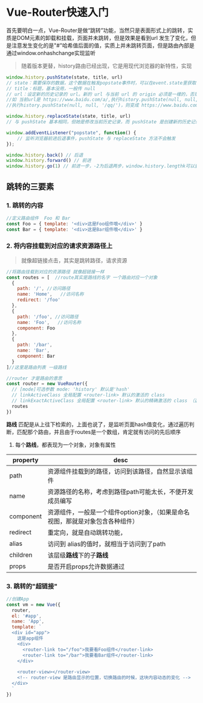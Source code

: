 # Vue-Router快速入门
首先要明白一点，Vue-Router是做“跳转”功能，当然只是表面形式上的跳转，实质是DOM元素的卸载和挂载，页面并未跳转，但是效果是看到url
发生了变化，但是注意发生变化的是"#"哈希值后面的值，实质上并未跳转页面，但是路由內部是通过window.onhashchange实现监听

> 随着版本更替，history路由已经出现，它是用现代浏览器的新特性，实现
```javascript
window.history.pushState(state, title, url) 
// state：需要保存的数据，这个数据在触发popstate事件时，可以在event.state里获取
// title：标题，基本没用，一般传 null
// url：设定新的历史记录的 url。新的 url 与当前 url 的 origin 必须是一樣的，否则会抛出错误。url可以是绝对路径，也可以是相对路径。
//如 当前url是 https://www.baidu.com/a/,执行history.pushState(null, null, './qq/')，则变成 https://www.baidu.com/a/qq/，
//执行history.pushState(null, null, '/qq/')，则变成 https://www.baidu.com/qq/

window.history.replaceState(state, title, url)
// 与 pushState 基本相同，但她是修改当前历史记录，而 pushState 是创建新的历史记录

window.addEventListener("popstate", function() {
	// 监听浏览器前进后退事件，pushState 与 replaceState 方法不会触发				
});

window.history.back() // 后退
window.history.forward() // 前进
window.history.go(1) // 前进一步，-2为后退两步，window.history.lengthk可以查看当前历史堆栈中页面的数量
```

## 跳转的三要素

### 1. 跳转的内容
```javascript
//定义路由组件  Foo 和 Bar
const Foo = { template: '<div>这是Foo组件哦</div>' }
const Bar = { template: '<div>这是Bar组件哦</div>' }
```

### 2. 将内容挂载到对应的请求资源路径上
> 就像超链接点击，其实是跳转路径，请求资源
```javascript
//将路由挂载到对应的资源路径 就像超链接一样
const routes = [  //route其实是路线的名字 一个路由对应一个对象
  {
    path: '/', //访问路径
    name: 'Home',   //访问名称
    redirect: '/foo'
  },
  {
    path: '/foo', //访问路径
    name: 'Foo',   //访问名称
    component: Foo
  },
  {
    path: '/bar',
    name: 'Bar',
    component: Bar
  }
]//这里是路由列表 一级路线

//router 才是路由的意思
const router = new VueRouter({
  // [mode]可选参数 mode: 'history' 默认是'hash'
  // linkActiveClass 全局配置 <router-link> 默认的激活的 class
  // linkExactActiveClass 全局配置 <router-link> 默认的精确激活的 class （这条等学完子路由就知道）
  routes
})
```
**路线** 匹配是从上往下检索的，上面也说了，是监听页面hash值变化，通过遍历判断，匹配那个路由，并且由于routes是一个数组，肯定就有访问的先后顺序    

1. 每个**路线**，都表现为一个对象，对象有属性   
 
  property | desc   
  --- | ---
  path | 资源组件挂载到的路径，访问到该路径，自然显示该组件
  name | 资源路径的名称，考虑到路径path可能太长，不便开发成员编写
  component | 资源组件，一般是一个组件option对象，（如果是命名视图，那就是对象包含各种组件）    
  redirect | 重定向，就是自动跳转功能，
  alias | 访问到 alias的值时，就相当于访问到了path
  children | 该层级**路线**下的子**路线**
  props | 是否开启props允许数据通过

### 3. 跳转的"超链接"
```javascript
//创建App
const vm = new Vue({
  router,
  el: '#app',
  name: 'App',
  template: `
  <div id="app">
    这是app组件
    <div>
      <router-link to="/foo">我要看Foo组件</router-link>
      <router-link to="/bar">我要看Bar组件</router-link>
    </div>
    
    <router-view></router-view> 
    <!-- router-view 是路由显示的位置，切换路由的时候，这块内容动态的变化 -->
  </div>
  `
})
```